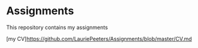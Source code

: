 # Assignments
This repository contains my assignments

[my CV]https://github.com/LauriePeeters/Assignments/blob/master/CV.md
